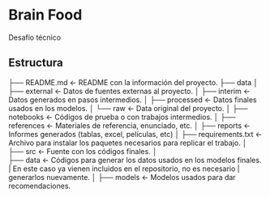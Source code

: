 # Brain Food
Desafío técnico

## Estructura

├── README.md          <- README con la información del proyecto.
├── data
│   ├── external       <- Datos de fuentes externas al proyecto.
│   ├── interim        <- Datos generados en pasos intermedios.
│   ├── processed      <- Datos finales usados en los modelos.
│   └── raw            <- Data original del proyecto.
│
├── notebooks          <- Códigos de prueba o con trabajos intermedios.
│
├── references         <- Materiales de referencia, enunciado, etc.
│
├── reports            <- Informes generados (tablas, excel, películas, etc)
│
├── requirements.txt   <- Archivo para instalar los paquetes necesarios para replicar el trabajo.
│
├── src                <- Fuente con los códigos finales.
    │   
    ├── data           <- Códigos para generar los datos usados en los modelos finales.
    |                     En este caso ya vienen incluidos en el repositorio, no es necesario
    |                     generarlos nuevamente.
    │
    ├── models         <- Modelos usados para dar recomendaciones.
